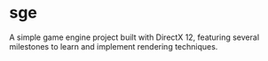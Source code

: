 # sge
A simple game engine project built with DirectX 12, featuring several milestones to learn and implement rendering techniques.

